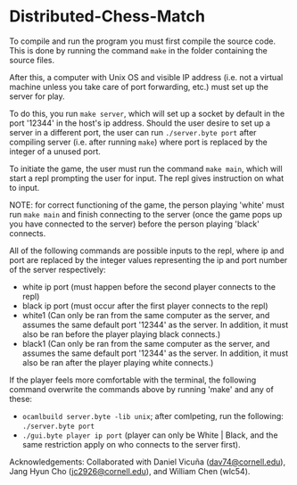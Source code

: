 # Distributed-Chess-Match

To compile and run the program you must first compile the source code. 
This is done by running the command `make` in the folder containing the source files. 

After this, a computer with Unix OS and visible IP address 
(i.e. not a virtual machine unless you take care of port forwarding, etc.)
must set up the server for play. 

To do this, you run `make server`, which will set up a socket by default in the port '12344' in the host's ip address. 
Should the user desire to set up a server in a different port, 
the user can run `./server.byte port` after compiling server (i.e. after running `make`)
where port is replaced by the integer of a unused port.

To initiate the game, the user must run the command `make main`, which will start a repl prompting the user for input. 
The repl gives instruction on what to input. 

NOTE: for correct functioning of the game, the person playing 'white' must run `make main` and finish connecting to the server (once the game pops up you have connected to the server) before the person playing 'black' connects.

All of the following commands are possible inputs to the repl, where ip and port are replaced by the integer values representing the ip and port number of the server respectively:
- white ip port (must happen before the second player connects to the repl)
- black ip port (must occur after the first player connects to the repl)
- white1 (Can only be ran from the same computer as the server, and assumes the same default port 	'12344' as the server. In addition, it must also be ran before the player playing black 		connects.)
- black1 (Can only be ran from the same computer as the server, and assumes the same default port 	  '12344' as the server. In addition, it must also be ran after the player playing white 		connects.)

If the player feels more comfortable with the terminal, 
the following command overwrite the commands above by running 'make' and any of these:
- `ocamlbuild server.byte -lib unix`; after comlpeting, run the following: `./server.byte port`
- `./gui.byte player ip port` (player can only be White | Black, and the same restriction apply on who 	connects to the server first).

Acknowledgements:
Collaborated with Daniel Vicuña (dav74@cornell.edu), Jang Hyun Cho (jc2926@cornell.edu), and William Chen (wlc54).
